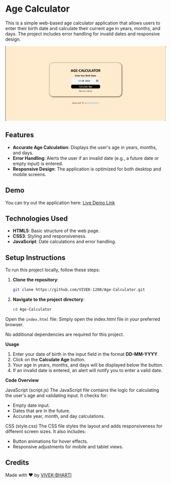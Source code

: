 # Age Calculator

This is a simple web-based age calculator application that allows users to enter their birth date and calculate their current age in years, months, and days. The project includes error handling for invalid dates and responsive design.

![Screenshot](Output.png)

## Features

- **Accurate Age Calculation**: Displays the user's age in years, months, and days.
- **Error Handling**: Alerts the user if an invalid date (e.g., a future date or empty input) is entered.
- **Responsive Design**: The application is optimized for both desktop and mobile screens.

## Demo

You can try out the application here: [Live Demo Link](https://vivek-1208.github.io/Age-Calculator/)

## Technologies Used

- **HTML5**: Basic structure of the web page.
- **CSS3**: Styling and responsiveness.
- **JavaScript**: Date calculations and error handling.

## Setup Instructions

To run this project locally, follow these steps:

1. **Clone the repository**:
   ```bash
   git clone https://github.com/VIVEK-1208/Age-Calculator.git
   ```
   
2. **Navigate to the project directory**:

   ```bash
   cd Age-Calculator
   ```
Open the `index.html` file: Simply open the index.html file in your preferred browser.

No additional dependencies are required for this project.

**Usage**
1. Enter your date of birth in the input field in the format **DD-MM-YYYY**.
2. Click on the **Calculate Age** button.
3. Your age in years, months, and days will be displayed below the button.
4. If an invalid date is entered, an alert will notify you to enter a valid date.

**Code Overview**

JavaScript (script.js)
The JavaScript file contains the logic for calculating the user's age and validating input. It checks for:

* Empty date input.
* Dates that are in the future.
* Accurate year, month, and day calculations.

CSS (style.css)
The CSS file styles the layout and adds responsiveness for different screen sizes. It also includes:

* Button animations for hover effects.
* Responsive adjustments for mobile and tablet views.

## Credits

Made with ❤️ by [VIVEK-BHARTI](https://github.com/VIVEK-1208)
